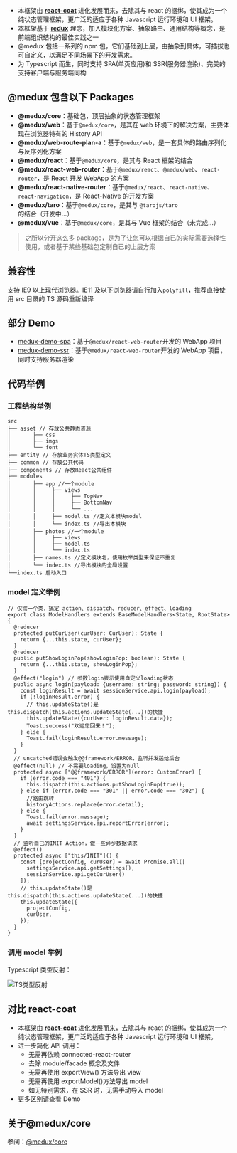 - 本框架由 [**react-coat**](https://github.com/wooline/react-coat) 进化发展而来，去除其与 react 的捆绑，使其成为一个纯状态管理框架，更广泛的适应于各种 Javascript 运行环境和 UI 框架。
- 本框架基于 [**redux**](https://github.com/reduxjs/redux) 理念，加入模块化方案、抽象路由、通用结构等概念，是前端组织结构的最佳实践之一
- @medux 包括一系列的 npm 包，它们基础到上层，由抽象到具体，可插拔也可自定义，以满足不同场景下的开发需求。
- 为 Typescript 而生，同时支持 SPA(单页应用)和 SSR(服务器渲染)、完美的支持客户端与服务端同构

## @medux 包含以下 Packages

- **@medux/core**：基础包，顶层抽象的状态管理框架
- **@medux/web**：基于`@medux/core`，是其在 web 环境下的解决方案，主要体现在浏览器特有的 History API
- **@medux/web-route-plan-a**：基于`@medux/web`，是一套具体的路由序列化与反序列化方案
- **@medux/react**：基于`@medux/core`，是其与 React 框架的结合
- **@medux/react-web-router**：基于`@medux/react`、`@medux/web`、`react-router`，是 React 开发 WebApp 的方案
- **@medux/react-native-router**：基于`@medux/react`、`react-native`、`react-navigation`，是 React-Native 的开发方案
- **@medux/taro**：基于`@medux/core`，是其与 `@tarojs/taro`的结合（开发中...）
- **@medux/vue**：基于`@medux/core`，是其与 Vue 框架的结合（未完成...）

> 之所以分开这么多 package，是为了让您可以根据自已的实际需要选择性使用，或者基于某些基础包定制自已的上层方案

## 兼容性

支持 IE9 以上现代浏览器。IE11 及以下浏览器请自行加入`polyfill`，推荐直接使用 src 目录的 TS 源码重新编译

## 部分 Demo

- [medux-demo-spa](https://github.com/wooline/medux-demo-spa)：基于`@medux/react-web-router`开发的 WebApp 项目
- [medux-demo-ssr](https://github.com/wooline/medux-demo-ssr)：基于`@medux/react-web-router`开发的 WebApp 项目，同时支持服务器渲染

## 代码举例

### 工程结构举例

```
src
├── asset // 存放公共静态资源
│       ├── css
│       ├── imgs
│       └── font
├── entity // 存放业务实体TS类型定义
├── common // 存放公共代码
├── components // 存放React公共组件
├── modules
│       ├── app //一个module
│       │     ├── views
│       │     │     ├── TopNav
│       │     │     ├── BottomNav
│       │     │     └── ...
│       │     ├── model.ts //定义本模块model
│       │     └── index.ts //导出本模块
│       ├── photos //一个module
│       │     ├── views
│       │     ├── model.ts
│       │     └── index.ts
│       ├── names.ts //定义模块名，使用枚举类型来保证不重复
│       └── index.ts //导出模块的全局设置
└──index.ts 启动入口
```

### model 定义举例

```JS
// 仅需一个类，搞定 action、dispatch、reducer、effect、loading
export class ModelHandlers extends BaseModelHandlers<State, RootState> {
  @reducer
  protected putCurUser(curUser: CurUser): State {
    return {...this.state, curUser};
  }
  @reducer
  public putShowLoginPop(showLoginPop: boolean): State {
    return {...this.state, showLoginPop};
  }
  @effect("login") // 参数login表示使用自定义loading状态
  public async login(payload: {username: string; password: string}) {
    const loginResult = await sessionService.api.login(payload);
    if (!loginResult.error) {
      // this.updateState()是this.dispatch(this.actions.updateState(...))的快捷
      this.updateState({curUser: loginResult.data});
      Toast.success("欢迎您回来！");
    } else {
      Toast.fail(loginResult.error.message);
    }
  }
  // uncatched错误会触发@@framework/ERROR，监听并发送给后台
  @effect(null) // 不需要loading，设置为null
  protected async ["@@framework/ERROR"](error: CustomError) {
    if (error.code === "401") {
      this.dispatch(this.actions.putShowLoginPop(true));
    } else if (error.code === "301" || error.code === "302") {
      //路由跳转
      historyActions.replace(error.detail);
    } else {
      Toast.fail(error.message);
      await settingsService.api.reportError(error);
    }
  }
  // 监听自已的INIT Action，做一些异步数据请求
  @effect()
  protected async ["this/INIT"]() {
    const [projectConfig, curUser] = await Promise.all([
      settingsService.api.getSettings(),
      sessionService.api.getCurUser()
    ]);
    // this.updateState()是this.dispatch(this.actions.updateState(...))的快捷
    this.updateState({
      projectConfig,
      curUser,
    });
  }
}
```

### 调用 model 举例

Typescript 类型反射：

![TS类型反射](https://github.com/wooline/react-coat/blob/master/docs/imgs/4.png)

## 对比 react-coat

- 本框架由 [**react-coat**](https://github.com/wooline/react-coat) 进化发展而来，去除其与 react 的捆绑，使其成为一个纯状态管理框架，更广泛的适应于各种 Javascript 运行环境和 UI 框架。
- 进一步简化 API 调用：
  - 无需再依赖 connected-react-router
  - 去除 module/facade 概念及文件
  - 无需再使用 exportView() 方法导出 view
  - 无需再使用 exportModel()方法导出 model
  - 如无特别需求，在 SSR 时，无需手动导入 model
- 更多区别请查看 Demo

## 关于@medux/core

参阅：[@medux/core](https://github.com/wooline/medux/tree/master/packages/core)
